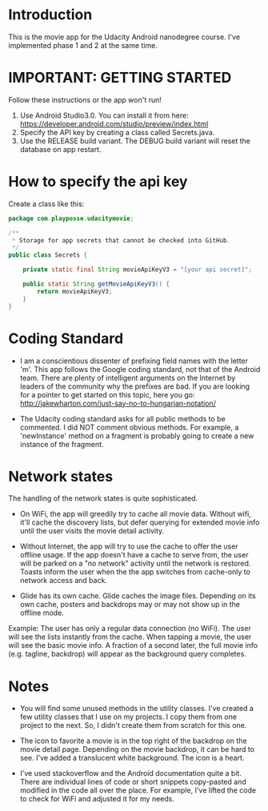 # Introduction
This is the movie app for the Udacity Android nanodegree course. I've implemented phase 1 and 2 at
the same time.


# IMPORTANT: GETTING STARTED
Follow these instructions or the app won't run!

1. Use Android Studio3.0. You can install it from here: 
https://developer.android.com/studio/preview/index.html
2. Specify the API key by creating a class called Secrets.java.
3. Use the RELEASE build variant. The DEBUG build variant will reset the database on app restart.


# How to specify the api key

Create a class like this:
```java
package com.playposse.udacitymovie;

/**
 * Storage for app secrets that cannot be checked into GitHub.
 */
public class Secrets {

    private static final String movieApiKeyV3 = "[your api secret]";

    public static String getMovieApiKeyV3() {
        return movieApiKeyV3;
    }
}
```


# Coding Standard
- I am a conscientious dissenter of prefixing field names with the letter 'm'. This app follows
the Google coding standard, not that of the Android team. There are plenty of intelligent arguments
on the Internet by leaders of the community why the prefixes are bad. If you are looking for a
pointer to get started on this topic, here you go: 
http://jakewharton.com/just-say-no-to-hungarian-notation/

- The Udacity coding standard asks for all public methods to be commented. I did NOT comment
obvious methods. For example, a 'newInstance' method on a fragment is probably going to create a
new instance of the fragment.


# Network states
The handling of the network states is quite sophisticated.

- On WiFi, the app will greedily try to cache all movie data. Without wifi, it'll cache the 
discovery lists, but defer querying for extended movie info until the user visits the movie detail
activity.

- Without Internet, the app will try to use the cache to offer the user offline usage. If the app
doesn't have a cache to serve from, the user will be parked on a "no network" activity until the
network is restored. Toasts inform the user when the the app switches from cache-only to network
access and back.

- Glide has its own cache. Glide caches the image files. Depending on its own cache, posters and
backdrops may or may not show up in the offline mode.

Example:
The user has only a regular data connection (no WiFi). The user will see the lists instantly from
the cache. When tapping a movie, the user will see the basic movie info. A fraction of a second
later, the full movie info (e.g. tagline, backdrop) will appear as the background query completes.


# Notes
- You will find some unused methods in the utility classes. I've created a few utility classes that
I use on my projects. I copy them from one project to the next. So, I didn't create them from
scratch for this one.

- The icon to favorite a movie is in the top right of the backdrop on the movie detail page.
Depending on the movie backdrop, it can be hard to see. I've added a translucent white background.
The icon is a heart.

- I've used stackoverflow and the Android documentation quite a bit. There are individual lines of
code or short snippets copy-pasted and modified in the code all over the place. For example, I've
lifted the code to check for WiFi and adjusted it for my needs.
